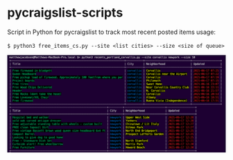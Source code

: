 # pycraigslist-scripts
Script in Python for pycraigslist to track most recent posted items
usage:


`$ python3 free_items_cs.py --site <list cities> --size <size of queue>`

![Alt text](/md-material/sample.png?/raw=true)
